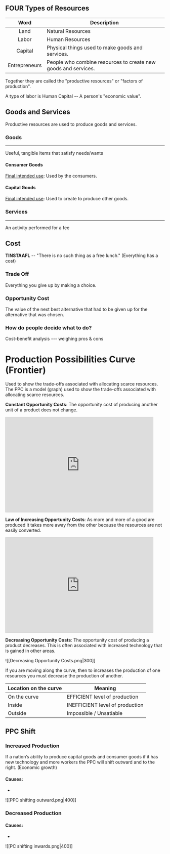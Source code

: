 ## FOUR Types of Resources
| Word | Description |
| :--: | ---- |
| Land | Natural Resources |
| Labor | Human Resources |
| Capital | Physical things used to make goods and services. |
| Entrepreneurs | People who combine resources to create new goods and services. |
Together they are called the "productive resources" or "factors of production".

A type of labor is Human Capital -- A person's "economic value".

## Goods and Services
Productive resources are used to produce goods and services.

### Goods
----
Useful, tangible items that satisfy needs/wants
#### Consumer Goods
<u>Final intended use</u>: Used by the consumers.

#### Capital Goods
<u>Final intended use</u>: Used to create to produce other goods.

### Services
----
An activity performed for a fee

## Cost
**TINSTAAFL** -- "There is no such thing as a free lunch."
(Everything has a cost)

### Trade Off
Everything you give up by making a choice.

### Opportunity Cost
The value of the next best alternative that had to be given up for the alternative that was chosen.

### How do people decide what to do?
Cost-benefit analysis --- weighing pros & cons

# Production Possibilities Curve (Frontier)
Used to show the trade-offs associated with allocating scarce resources.
The PPC is a model (graph) used to show the trade-offs  associated with allocating scarce resources.

**Constant Opportunity Costs**: The opportunity cost of producing another unit of a product does not change.
<iframe src="https://www.desmos.com/calculator/yeivvcyagh?embed" width="466.2" height="300" style="border: 1px solid #ccc" frameborder=0></iframe>


**Law of Increasing Opportunity Costs**: As more and more of a good are produced it takes more away from the other because the resources are not easily converted.

<iframe src="https://www.desmos.com/calculator/9pkeskplrj?embed" width="466.2" height="300" style="border: 1px solid #ccc" frameborder=0></iframe>

**Decreasing Opportunity Costs**: The opportunity cost of producing a product decreases. This is often associated with increased technology that is gained in other areas.

![[Decreasing Opportunity Costs.png|300]]

If you are moving along the curve, then to increases the production of one resources you must decrease the production of another.

| Location on the curve | Meaning |
| ---- | ---- |
| On the curve | EFFICIENT level of production |
| Inside  | INEFFICIENT level of production |
| Outside | Impossible / Unsatiable  |
## PPC Shift
### Increased Production
If a nation’s ability to produce capital goods and consumer goods if it has new technology and more workers the PPC will shift outward and to the right. (Economic growth) 
#### Causes:
- 

![[PPC shifting outward.png|400]]

### Decreased Production
#### Causes:
- 

![[PC shifting inwards.png|400]]